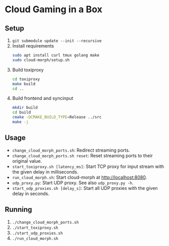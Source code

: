 # Cloud Gaming in a Box

## Setup

<!-- cspell: disable -->

1. `git submodule update --init --recursive`
2. Install requirements
    ```sh
    sudo apt install curl tmux golang make
    sudo cloud-morph/setup.sh
    ```
3. Build toxiproxy
    ```sh
    cd toxiproxy
    make build
    cd ..
    ```
4. Build frontend and syncinput
    ```sh
    mkdir build
    cd build
    cmake -DCMAKE_BUILD_TYPE=Release ../src
    make -j
    ```

<!-- cspell: disable -->

## Usage

* `change_cloud_morph_ports.sh`: Redirect streaming ports.
* `change_cloud_morph_ports.sh reset`: Reset streaming ports to their original value.
* `start_toxiproxy.sh [latency_ms]`: Start TCP proxy for input stream with the given delay in milliseconds.
* `run_cloud_morph.sh`: Start cloud-morph at <http://localhost:8080>.
* `udp_proxy.py`: Start UDP proxy. See also `udp_proxy.py -h`.
* `start_udp_proxies.sh [delay_s]`: Start all UDP proxies with the given delay in seconds.

## Running

1. `./change_cloud_morph_ports.sh`
2. `./start_toxiproxy.sh`
3. `./start_udp_proxies.sh`
4. `./run_cloud_morph.sh`
